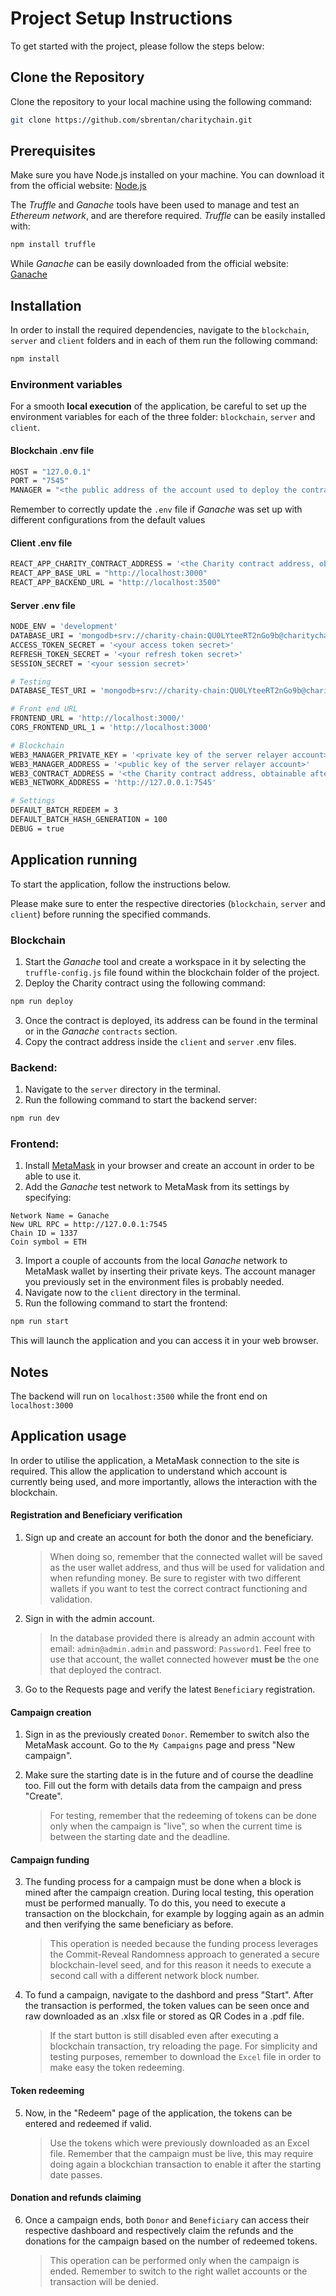 # Project Setup Instructions

To get started with the project, please follow the steps below:

## Clone the Repository

Clone the repository to your local machine using the following command:
```sh
git clone https://github.com/sbrentan/charitychain.git
```

## Prerequisites

Make sure you have Node.js installed on your machine. You can download it from the official website: [Node.js](https://nodejs.org)

The _Truffle_ and _Ganache_ tools have been used to manage and test an _Ethereum network_, and are therefore required.
_Truffle_ can be easily installed with:
```sh
npm install truffle
```
While _Ganache_ can be easily downloaded from the official website: [Ganache](https://archive.trufflesuite.com/ganache/)

## Installation

In order to install the required dependencies, navigate to the `blockchain`, `server` and `client` folders and in each of them run the following command:
```sh
npm install
```

### Environment variables
For a smooth **local execution** of the application, be careful to set up the environment variables for each of the three folder: `blockchain`, `server` and `client`.

#### Blockchain .env file
```sh
HOST = "127.0.0.1" 
PORT = "7545"
MANAGER = "<the public address of the account used to deploy the contracts>"
```
Remember to correctly update the `.env` file if  _Ganache_ was set up with different configurations from the default values

#### Client .env file
```sh
REACT_APP_CHARITY_CONTRACT_ADDRESS = '<the Charity contract address, obtainable after the deploy>'
REACT_APP_BASE_URL = "http://localhost:3000"
REACT_APP_BACKEND_URL = "http://localhost:3500"
```

#### Server .env file
```sh
NODE_ENV = 'development' 
DATABASE_URI = 'mongodb+srv://charity-chain:QU0LYteeRT2nGo9b@charitychain.odwkuxl.mongodb.net/?retryWrites=true&w=majority&appName=CharityChain'
ACCESS_TOKEN_SECRET = '<your access token secret>' 
REFRESH_TOKEN_SECRET = '<your refresh token secret>'
SESSION_SECRET = '<your session secret>'

# Testing
DATABASE_TEST_URI = 'mongodb+srv://charity-chain:QU0LYteeRT2nGo9b@charitychain.odwkuxl.mongodb.net/?retryWrites=true&w=majority&appName=CharityChain'

# Front end URL
FRONTEND_URL = 'http://localhost:3000/'
CORS_FRONTEND_URL_1 = 'http://localhost:3000'

# Blockchain
WEB3_MANAGER_PRIVATE_KEY = '<private key of the server relayer account>'
WEB3_MANAGER_ADDRESS = '<public key of the server relayer account>'
WEB3_CONTRACT_ADDRESS = '<the Charity contract address, obtainable after the deploy>'
WEB3_NETWORK_ADDRESS = 'http://127.0.0.1:7545'

# Settings
DEFAULT_BATCH_REDEEM = 3
DEFAULT_BATCH_HASH_GENERATION = 100
DEBUG = true
```

## Application running

To start the application, follow the instructions below.

Please make sure to enter the respective directories (`blockchain`, `server` and `client`) before running the specified commands.

### Blockchain

1. Start the _Ganache_ tool and create a workspace in it by selecting the `truffle-config.js` file found within the blockchain folder of the project.
2. Deploy the Charity contract using the following command: 
```sh
npm run deploy
```
3. Once the contract is deployed, its address can be found in the terminal or in the _Ganache_ `contracts` section.
4. Copy the contract address inside the `client` and `server` .env files.


### Backend:

1. Navigate to the `server` directory in the terminal.
2. Run the following command to start the backend server:
```sh
npm run dev
```

### Frontend:

1. Install [MetaMask](https://metamask.io/) in your browser and create an account in order to be able to use it.
2. Add the _Ganache_ test network to MetaMask from its settings by specifying:

```
Network Name = Ganache
New URL RPC = http://127.0.0.1:7545
Chain ID = 1337
Coin symbol = ETH
```

3. Import a couple of accounts from the local _Ganache_ network to MetaMask wallet by inserting their private keys. The account manager you previously set in the environment files is probably needed.
3. Navigate now to the `client` directory in the terminal.
4. Run the following command to start the frontend:
```sh
npm run start
```

This will launch the application and you can access it in your web browser.

## Notes

The backend will run on `localhost:3500` while the front end on `localhost:3000`

## Application usage

In order to utilise the application, a MetaMask connection to the site is required. This allow the application to understand which account is currently being used, and more importantly, allows the interaction with the blockchain.

#### Registration and Beneficiary verification
1. Sign up and create an account for both the donor and the beneficiary.

    > When doing so, remember that the connected wallet will be saved as the user wallet address, and thus will be used for validation and when refunding money. Be sure to register with two different wallets if you want to test the correct contract functioning and validation.
2. Sign in with the admin account.

    > In the database provided there is already an admin account with email: `admin@admin.admin` and password: `Password1`. Feel free to use that account, the wallet connected however **must be** the one that deployed the contract.
3. Go to the Requests page and verify the latest `Beneficiary` registration.

#### Campaign creation
1. Sign in as the previously created `Donor`. Remember to switch also the MetaMask account. Go to the `My Campaigns` page and press "New campaign".

2. Make sure the starting date is in the future and of course the deadline too. Fill out the form with details data from the campaign and press "Create".

    > For testing, remember that the redeeming of tokens can be done only when the campaign is "live", so when the current time is between the starting date and the deadline.

#### Campaign funding
3. The funding process for a campaign must be done when a block is mined after the campaign creation. During local testing, this operation must be performed manually. To do this, you need to execute a transaction on the blockchain, for example by logging again as an admin and then verifying the same beneficiary as before.

    > This operation is needed because the funding process leverages the Commit-Reveal Randomness approach to generated a secure blockchain-level seed, and for this reason it needs to execute a second call with a different network block number.

4. To fund a campaign, navigate to the dashbord and press "Start". After the transaction is performed, the token values can be seen once and raw downloaded as an .xlsx file or stored as QR Codes in a .pdf file.

    > If the start button is still disabled even after executing a blockchain transaction, try reloading the page. For simplicity and testing purposes, remember to download the `Excel` file in order to make easy the token redeeming.

#### Token redeeming
5. Now, in the "Redeem" page of the application, the tokens can be entered and redeemed if valid.

    > Use the tokens which were previously downloaded as an Excel file. Remember that the campaign must be live, this may require doing again a blockchian transaction to enable it after the starting date passes.

#### Donation and refunds claiming
6. Once a campaign ends, both `Donor` and `Beneficiary` can access their respective dashboard and respectively claim the refunds and the donations for the campaign based on the number of redeemed tokens.

    > This operation can be performed only when the campaign is ended. Remember to switch to the right wallet accounts or the transaction will be denied.
